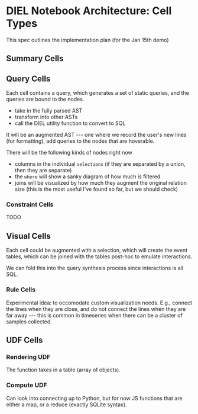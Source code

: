 # DIEL Notebook Architecture: Cell Types

This spec outlines the implementation plan (for the Jan 15th demo)

## Summary Cells

## Query Cells

Each cell contains a query, which generates a set of static queries, and the queries are bound to the nodes.

* take in the fully parsed AST
* transform into other ASTs
* call the DIEL utility function to convert to SQL

It will be an augmented AST --- one where we record the user's new lines (for formatting), add queries to the nodes that are hoverable.

There will be the following kinds of nodes right now

* columns in the individual `selections` (if they are separated by a union, then they are separate)
* the `where` will show a sanky diagram of how much is filtered
* joins will be visualized by how much they augment the original relation size (this is the most useful I've found so far, but we should check)

### Constraint Cells

TODO

## Visual Cells

Each cell could be augmented with a selection, which will create the event tables, which can be joined with the tables post-hoc to emulate interactions.

We can fold this into the query synthesis process since interactions is all SQL.

### Rule Cells

Experimental idea: to occomodate custom visualization needs. E.g., connect the lines when they are close, and do not connect the lines when they are far away --- this is common in timeseries when there can be a cluster of samples collected.

## UDF Cells

### Rendering UDF

The function takes in a table (array of objects).

### Compute UDF

Can look into connecting up to Python, but for now JS functions that are either a map, or a reduce (exactly SQLite syntax).